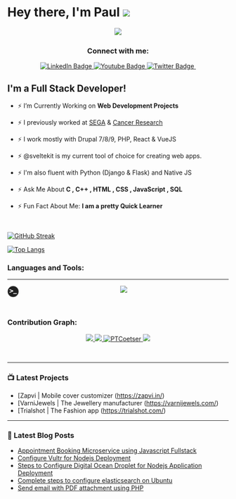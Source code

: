 # Hey there, I'm Paul <img src="https://media.giphy.com/media/hvRJCLFzcasrR4ia7z/giphy.gif" width="30px"/>

<div align="center">
          <a href="https://github.com/ptcoetser"><img src="https://readme-typing-svg.herokuapp.com?font=&duration=2000&color=2980B9&background=22CC3300&center=true&vCenter=true&width=500&lines=I+Love+to+Learn+New+Technologies;HTML+%7C+PHP+%7C+CSS+%7C+JS+;Python+%7C+React+%7C+SQL;"](https://git.io/typing-svg)></a>

### Connect with me:

  <a href="https://uk.linkedin.com/in/coetserpaul">
    <img src="https://img.shields.io/badge/LinkedIn-blue?style=for-the-badge&logo=linkedin&logoColor=white" alt="LinkedIn Badge"/>
  </a>
  <a href="https://www.youtube.com/c/PaulCoetser75">
    <img src="https://img.shields.io/badge/YouTube-red?style=for-the-badge&logo=youtube&logoColor=white" alt="Youtube Badge"/>
  </a>
  <a href="https://twitter.com/PaullieCoetser">
    <img src="https://img.shields.io/badge/Twitter-blue?style=for-the-badge&logo=twitter&logoColor=white" alt="Twitter Badge"/>
  </a>
  
  <a>
    <img src="https://komarev.com/ghpvc/?username=PTCoetser&style=flat-square&color=blue" alt=""/>
  </a>
</div>

## I'm a Full Stack Developer!

<!-- <p align="center"> 
  Profile Views 🎃<br><br>
  <img src="https://profile-counter.glitch.me/PaullieCoetser/count.svg" />
</p> -->

- ⚡ I’m Currently Working on **Web Development Projects**
- ⚡ I previously worked at [SEGA](https://sega.com/) &amp; [Cancer Research](https://www.cancerresearchuk.org/)
- ⚡ I work mostly with Drupal 7/8/9, PHP, React & VueJS
- ⚡ @sveltekit is my current tool of choice for creating web apps.
- ⚡ I'm also fluent with Python (Django &amp; Flask) and Native JS

- ⚡ Ask Me About **C , C++ , HTML , CSS , JavaScript , SQL**
<!-- - <summary>My top languages</summary>
  <details>


  | Rank | Languages |
  |-----:|-----------|
  |     1| PHP       |
  |     2| Javascript (React & Vue)|
  |     3| Python    |
  |     3| Ruby      |
  
</details> -->

- ⚡ Fun Fact About Me: **I am a pretty Quick Learner**

<br />

[![GitHub Streak](http://github-readme-streak-stats.herokuapp.com?user=PTCoetser&theme=dark&background=000000)](https://git.io/streak-stats)

[![Top Langs](https://github-readme-stats.vercel.app/api/top-langs/?username=PTCoetser&layout=compact&theme=vision-friendly-dark)](https://github.com/anuraghazra/github-readme-stats)

### Languages and Tools:
<hr>

<p align="center">
  <img src="https://skillicons.dev/icons?i=html,css,js,ts,react,vue,svelte,express,next,nodejs,php,py,bash,jenkins,docker,aws,azure,firebase,netlify,gatsby,git,github,ps,figma,ai,blender,mysql,postgres,mongodb,bootstrap,tailwind,d3,threejs,sass,webpack,gulp,vscode,aiscript" />
  <img align="left"width="26px" src="https://raw.githubusercontent.com/github/explore/80688e429a7d4ef2fca1e82350fe8e3517d3494d/topics/terminal/terminal.png" />
</p>

</br>

### Contribution Graph:

<p align="center">
  <a href="https://github.com/PTCOetser">
    <img height="180em" src="https://github-readme-activity-graph.cyclic.app/graph?username=PTCOetser&theme=dracula&hide_border=false" />
    <img height="180em" src="https://github-readme-stats-eight-theta.vercel.app/api/top-langs/?username=ptcoetser&&layout=compact&langs_count=8&theme=dracula&hide_border=false"/>
    <img height="180em" width=80% src="https://github-readme-streak-stats.herokuapp.com/?user=PTCoetser&theme=dracula&show_icons=true&locale=en&layout=demo&hide_border=false&border_radius=5" alt=PTCoetser />
    <!-- <img height="180em" src="https://github-readme-stats.vercel.app/api?username=PTCoetser&count_private=true&show_icons=true&theme=dracula&&include_all_commits=true"/> -->
    <img src="https://github-profile-summary-cards.vercel.app/api/cards/profile-details?username=PTCoetser&theme=gruvbox&hide_border=false" />
    </a>
</p>

<br />

---

### 📺 Latest Projects
<!-- PROJECTS:START -->
- [Zapvi | Mobile cover customizer (https://zapvi.in/)
- [VarniJewels | The Jewellery manufacturer (https://varnijewels.com/)
- [Trialshot | The Fashion app (https://trialshot.com/)
<!-- PROJECTS:END -->

---

### 📕 Latest Blog Posts
<!-- BLOG-POST-LIST:START -->
- [Appointment Booking Microservice using Javascript Fullstack](https://www.angularcode.com/appointment-booking-microservice-using-javascript-fullstack/)
- [Configure Vultr for Nodejs Deployment](https://www.angularcode.com/configure-vultr-for-nodejs-deployment/)
- [Steps to Configure Digital Ocean Droplet for Nodejs Application Deployment](https://www.angularcode.com/steps-to-configure-digital-ocean-droplet-for-nodejs-application-deployment/)
- [Complete steps to configure elasticsearch on Ubuntu](https://www.angularcode.com/complete-steps-to-configure-elasticsearch-on-ubuntu/)
- [Send email with PDF attachment using PHP](https://www.angularcode.com/send-email-with-pdf-attachment-using-php/)
<!-- BLOG-POST-LIST:END -->

